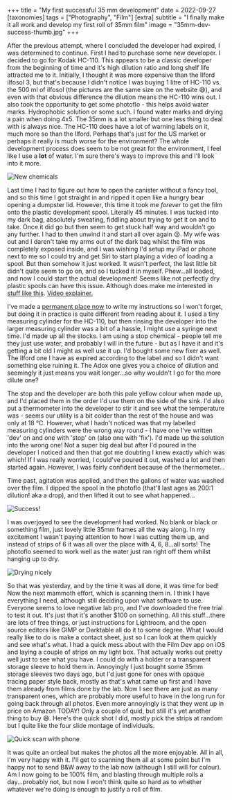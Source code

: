 +++
title =  "My first successful 35 mm development"
date =  2022-09-27
[taxonomies]
tags =  ["Photography", "Film"]
[extra]
subtitle =  "I finally make it all work and develop my first roll of 35mm film"
image = "35mm-dev-success-thumb.jpg"
+++

After the previous attempt, where I concluded the developer had expired, I was determined to continue. First I had to purchase some new developer. I decided to go for Kodak HC-110. This appears to be a classic developer from the beginning of time and it's high dilution ratio and long shelf life attracted me to it. Initially, I thought it was more expensive than the Ilford ilfosol 3, but that's because I didn't notice I was buying 1 litre of HC-110 vs. the 500 ml of ilfosol (the pictures are the same size on the website 😅), and even with that obvious difference the dilution means the HC-110 wins out. I also took the opportunity to get some photoflo - this helps avoid water marks. Hydrophobic solution or some such. I found water marks and drying a pain when doing 4x5. The 35mm is a lot smaller but one less thing to deal with is always nice. The HC-110 does have a lot of warning labels on it, much more so than the Ilford. Perhaps that's just for the US market or perhaps it really is much worse for the environment? The whole development process does seem to be not great for the environment, I feel like I use a **lot** of water. I'm sure there's ways to improve this and I'll look into it more.

![New chemicals](35mm-dev-success-1.jpg "New chemicals")

Last time I had to figure out how to open the canister without a fancy tool, and so this time I got straight in and ripped it open like a hungry bear opening a dumpster lid. However, this time it took me *forever* to get the film onto the plastic development spool. Literally 45 minutes. I was tucked into my dark bag, absolutely sweating, fiddling about trying to get it on and to take. Once it did go but then seem to get stuck half way and wouldn't go any further. I had to then unwind it and start all over again 😢. My wife was out and I daren't take my arms out of the dark bag whilst the film was completely exposed inside, and I was wishing I'd setup my iPad or phone next to me so I could try and get Siri to start playing a video of loading a spool. But then somehow it just worked. It wasn't perfect, the last little bit didn't quite seem to go on, and so I tucked it in myself. Phew...all loaded, and now I could start the actual development! Seems like not perfectly dry plastic spools can have this issue. Although does make me interested in [stuff like this](https://analoguewonderland.co.uk/products/lab-box-the-35mm-daylight-loading-film-tank). [Video explainer.](https://www.youtube.com/watch?v=fa1SGQQwNXQ)

I've made a [permanent place now](/notes/film) to write my instructions so I won't forget, but doing it in practice is quite different from reading about it. I used a tiny measuring cylinder for the HC-110, but then rinsing the developer into the larger measuring cylinder was a bit of a hassle, I might use a syringe next time. I'd made up all the stocks. I am using a stop chemical - people tell me they just use water, and probably I will in the future - but as I have it and it's getting a bit old I might as well use it up. I'd bought some new fixer as well. The Ilford one I have as expired according to the label and so I didn't want something else ruining it. The Adox one gives you a choice of dilution and seemingly it just means you wait longer...so why wouldn't I go for the more dilute one?

The stop and the developer are both this pale yellow colour when made up, and I'd placed them in the order I'd use them on the side of the sink. I'd also put a thermometer into the developer to stir it and see what the temperature was - seems our utility is a bit colder than the rest of the house and was only at 18 °C. However, what I hadn't noticed was that my labelled measuring cylinders were the wrong way round - I have one I've written 'dev' on and one with 'stop' on (also one with 'fix'). I'd made up the solution into the wrong one! Not a super big deal but after I'd poured in the developer I noticed and then that got me doubting I knew exactly which was which! If I was really worried, I could've poured it out, washed a lot and then started again. However, I was fairly confident because of the thermometer...

Time past, agitation was applied, and then the gallons of water was washed over the film. I dipped the spool in the photoflo (that'll last ages as 200:1 dilution! aka a drop), and then lifted it out to see what happened...

![Success!](35mm-dev-success-thumb.jpg "Success!")

I was overjoyed to see the development had worked. No blank or black or something film, just lovely little 35mm frames all the way along. In my excitement I wasn't paying attention to how I was cutting them up, and instead of strips of 6 it was all over the place with 4, 6, 8...all sorts! The photoflo seemed to work well as the water just ran right off them whilst hanging up to dry.

![Drying nicely](35mm-dev-success-3.jpg "Drying nicely")

So that was yesterday, and by the time it was all done, it was time for bed! Now the next mammoth effort, which is scanning them in. I think I have everything I need, although still deciding upon what software to use. Everyone seems to love negative lab pro, and I've downloaded the free trial to test it out. It's just that it's another $100 on something. All this stuff...there are lots of free things, or just instructions for Lightroom, and the open source editors like GIMP or Darktable all do it to some degree. What I would really like to do is make a contact sheet, just so I can look at them quickly and see what's what. I had a quick mess about with the Film Dev app on iOS and laying a couple of strips on my light box. That actually works out pretty well just to see what you have. I could do with a holder or a transparent storage sleeve to hold them in. Annoyingly I just bought some 35mm storage sleeves two days ago, but I'd just gone for ones with opaque tracing paper style back, mostly as that's what came up first and I have them already from films done by the lab. Now I see there are just as many transparent ones, which are probably more useful to have in the long run for going back through all photos. Even more annoyingly is that they went up in price on Amazon TODAY! Only a couple of quid, but still it's yet another thing to buy 😅. Here's the quick shot I did, mostly pick the strips at random but I quite like the four slide montage of individuals.

![Quick scan with phone](quick-scan.jpg)

It was quite an ordeal but makes the photos all the more enjoyable. All in all, I'm very happy with it. I'll get to scanning them all at some point but I'm happy not to send B&W away to the lab now (although I still will for colour). Am I now going to be 100% film, and blasting through multiple rolls a day...probably not, but now I won't think quite so hard as to whether whatever we're doing is enough to justify a roll of film.
